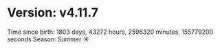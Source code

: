 # Version: v4.11.7
Time since birth: 1803 days, 43272 hours, 2596320 minutes, 155779200 seconds
Season: Summer ☀️
